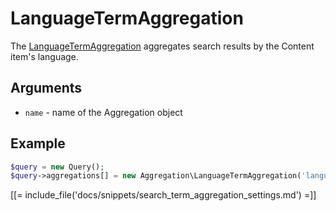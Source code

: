 # LanguageTermAggregation

The [LanguageTermAggregation](https://github.com/ibexa/core/blob/main/src/contracts/Repository/Values/Content/Query/Aggregation/LanguageTermAggregation.php) aggregates search results by the Content item's language.

## Arguments

- `name` - name of the Aggregation object

## Example

``` php
$query = new Query();
$query->aggregations[] = new Aggregation\LanguageTermAggregation('language');
```

[[= include_file('docs/snippets/search_term_aggregation_settings.md') =]]
